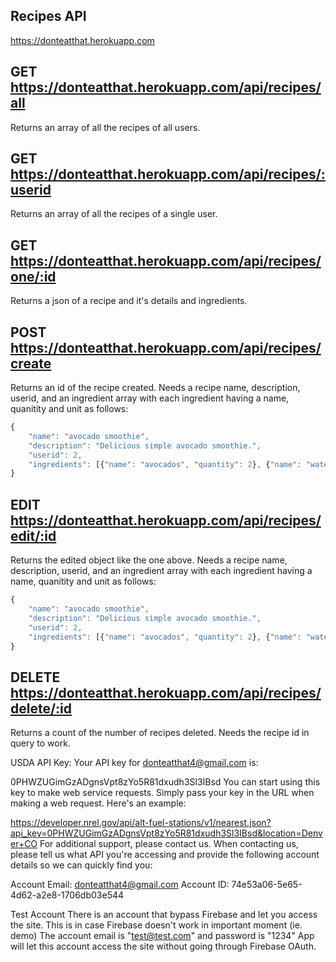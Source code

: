 ## Recipes API

https://donteatthat.herokuapp.com

## GET https://donteatthat.herokuapp.com/api/recipes/all

Returns an array of all the recipes of all users.

## GET https://donteatthat.herokuapp.com/api/recipes/:userid

Returns an array of all the recipes of a single user.

## GET https://donteatthat.herokuapp.com/api/recipes/one/:id

Returns a json of a recipe and it's details and ingredients.

## POST https://donteatthat.herokuapp.com/api/recipes/create

Returns an id of the recipe created. Needs a recipe name, description, userid, and an ingredient array with each ingredient having a name, quanitity and unit as follows:

```js
{
	"name": "avocado smoothie",
	"description": "Delicious simple avocado smoothie.",
	"userid": 2,
	"ingredients": [{"name": "avocados", "quantity": 2}, {"name": "water", "quantity": 2, "unit": "cups"}]
}
```

## EDIT https://donteatthat.herokuapp.com/api/recipes/edit/:id

Returns the edited object like the one above. Needs a recipe name, description, userid, and an ingredient array with each ingredient having a name, quanitity and unit as follows:

```js
{
	"name": "avocado smoothie",
	"description": "Delicious simple avocado smoothie.",
	"userid": 2,
	"ingredients": [{"name": "avocados", "quantity": 2}, {"name": "water", "quantity": 2, "unit": "cups"}]
}
```

## DELETE https://donteatthat.herokuapp.com/api/recipes/delete/:id

Returns a count of the number of recipes deleted. Needs the recipe id in query to work.

USDA API Key:
Your API key for donteatthat4@gmail.com is:

0PHWZUGimGzADgnsVpt8zYo5R81dxudh3Sl3IBsd
You can start using this key to make web service requests. Simply pass your key in the URL when making a web request. Here's an example:

https://developer.nrel.gov/api/alt-fuel-stations/v1/nearest.json?api_key=0PHWZUGimGzADgnsVpt8zYo5R81dxudh3Sl3IBsd&location=Denver+CO
For additional support, please contact us. When contacting us, please tell us what API you're accessing and provide the following account details so we can quickly find you:

Account Email: donteatthat4@gmail.com
Account ID: 74e53a06-5e65-4d62-a2e8-1706db03e544

Test Account
There is an account that bypass Firebase and let you access the site.
This is in case Firebase doesn't work in important moment (ie. demo)
The account email is "test@test.com" and password is "1234"
App will let this account access the site without going through Firebase OAuth.
